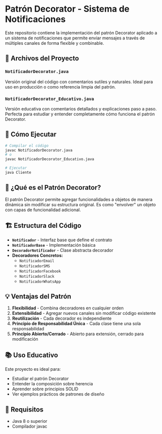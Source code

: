 # Patrón Decorator - Sistema de Notificaciones

Este repositorio contiene la implementación del patrón Decorator aplicado a un sistema de notificaciones que permite enviar mensajes a través de múltiples canales de forma flexible y combinable.

## 📁 Archivos del Proyecto

### `NotificadorDecorator.java`
Versión original del código con comentarios sutiles y naturales. Ideal para uso en producción o como referencia limpia del patrón.

### `NotificadorDecorator_Educativo.java`
Versión educativa con comentarios detallados y explicaciones paso a paso. Perfecta para estudiar y entender completamente cómo funciona el patrón Decorator.

## 🚀 Cómo Ejecutar

```bash
# Compilar el código
javac NotificadorDecorator.java
# o
javac NotificadorDecorator_Educativo.java

# Ejecutar
java Cliente
```

## 🎯 ¿Qué es el Patrón Decorator?

El patrón Decorator permite agregar funcionalidades a objetos de manera dinámica sin modificar su estructura original. Es como "envolver" un objeto con capas de funcionalidad adicional.

## 🏗️ Estructura del Código

- **`Notificador`** - Interfaz base que define el contrato
- **`NotificadorBase`** - Implementación básica
- **`DecoradorNotificador`** - Clase abstracta decorador
- **Decoradores Concretos:**
  - `NotificadorEmail`
  - `NotificadorSMS`
  - `NotificadorFacebook`
  - `NotificadorSlack`
  - `NotificadorWhatsApp`

## 💡 Ventajas del Patrón

1. **Flexibilidad** - Combina decoradores en cualquier orden
2. **Extensibilidad** - Agregar nuevos canales sin modificar código existente
3. **Reutilización** - Cada decorador es independiente
4. **Principio de Responsabilidad Única** - Cada clase tiene una sola responsabilidad
5. **Principio Abierto/Cerrado** - Abierto para extensión, cerrado para modificación

## 📚 Uso Educativo

Este proyecto es ideal para:
- Estudiar el patrón Decorator
- Entender la composición sobre herencia
- Aprender sobre principios SOLID
- Ver ejemplos prácticos de patrones de diseño

## 🔧 Requisitos

- Java 8 o superior
- Compilador javac
